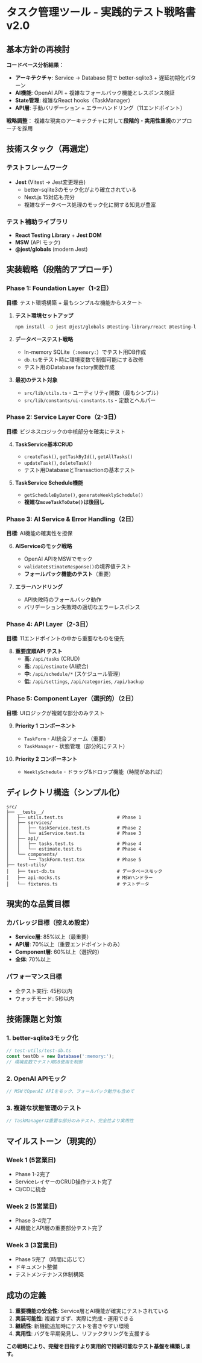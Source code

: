 # タスク管理ツール - 実践的テスト戦略書 v2.0

## 基本方針の再検討

**コードベース分析結果**：
- **アーキテクチャ**: Service → Database 間で better-sqlite3 + 遅延初期化パターン
- **AI機能**: OpenAI API + 複雑なフォールバック機能とレスポンス検証
- **State管理**: 複雑なReact hooks（TaskManager）
- **API層**: 手動バリデーション + エラーハンドリング（11エンドポイント）

**戦略調整**：
複雑な現実のアーキテクチャに対して**段階的・実用性重視**のアプローチを採用

## 技術スタック（再選定）

### テストフレームワーク
- **Jest** (Vitest → Jest変更理由)
  - better-sqlite3のモック化がより確立されている
  - Next.js 15対応も充分
  - 複雑なデータベース処理のモック化に関する知見が豊富

### テスト補助ライブラリ
- **React Testing Library** + **Jest DOM**
- **MSW** (API モック)
- **@jest/globals** (modern Jest)

## 実装戦略（段階的アプローチ）

### Phase 1: Foundation Layer（1-2日）
**目標**: テスト環境構築 + 最もシンプルな機能からスタート

1. **テスト環境セットアップ**
   ```bash
   npm install -D jest @jest/globals @testing-library/react @testing-library/jest-dom jest-environment-jsdom
   ```

2. **データベーステスト戦略**
   - In-memory SQLite（`:memory:`）でテスト用DB作成
   - `db.ts`をテスト時に環境変数で制御可能にする改修
   - テスト用のDatabase factory関数作成

3. **最初のテスト対象**
   - `src/lib/utils.ts` - ユーティリティ関数（最もシンプル）
   - `src/lib/constants/ui-constants.ts` - 定数とヘルパー

### Phase 2: Service Layer Core（2-3日）
**目標**: ビジネスロジックの中核部分を確実にテスト

4. **TaskService基本CRUD**
   - `createTask()`, `getTaskById()`, `getAllTasks()`
   - `updateTask()`, `deleteTask()`
   - テスト用DatabaseとTransactionの基本テスト

5. **TaskService Schedule機能**
   - `getScheduleByDate()`, `generateWeeklySchedule()`
   - **複雑な`moveTaskToDate()`は後回し**

### Phase 3: AI Service & Error Handling（2日）
**目標**: AI機能の確実性を担保

6. **AIServiceのモック戦略**
   - OpenAI APIをMSWでモック
   - `validateEstimateResponse()`の境界値テスト
   - **フォールバック機能のテスト**（重要）

7. **エラーハンドリング**
   - API失敗時のフォールバック動作
   - バリデーション失敗時の適切なエラーレスポンス

### Phase 4: API Layer（2-3日）
**目標**: 11エンドポイントの中から重要なものを優先

8. **重要度順API テスト**
   - **高**: `/api/tasks` (CRUD)
   - **高**: `/api/estimate` (AI統合)
   - **中**: `/api/schedule/*` (スケジュール管理)
   - **低**: `/api/settings`, `/api/categories`, `/api/backup`

### Phase 5: Component Layer（選択的）（2日）
**目標**: UIロジックが複雑な部分のみテスト

9. **Priority 1 コンポーネント**
   - `TaskForm` - AI統合フォーム（重要）
   - `TaskManager` - 状態管理（部分的にテスト）

10. **Priority 2 コンポーネント**
    - `WeeklySchedule` - ドラッグ&ドロップ機能（時間があれば）

## ディレクトリ構造（シンプル化）

```
src/
├── __tests__/
│   ├── utils.test.ts                    # Phase 1
│   ├── services/
│   │   ├── taskService.test.ts          # Phase 2
│   │   └── aiService.test.ts            # Phase 3
│   ├── api/
│   │   ├── tasks.test.ts                # Phase 4
│   │   └── estimate.test.ts             # Phase 4
│   └── components/
│       └── TaskForm.test.tsx            # Phase 5
├── test-utils/
│   ├── test-db.ts                       # データベースモック
│   ├── api-mocks.ts                     # MSWハンドラー
│   └── fixtures.ts                      # テストデータ
```

## 現実的な品質目標

### カバレッジ目標（控えめ設定）
- **Service層**: 85%以上（最重要）
- **API層**: 70%以上（重要エンドポイントのみ）
- **Component層**: 60%以上（選択的）
- **全体**: 70%以上

### パフォーマンス目標
- 全テスト実行: 45秒以内
- ウォッチモード: 5秒以内

## 技術課題と対策

### 1. better-sqlite3モック化
```javascript
// test-utils/test-db.ts
const testDb = new Database(':memory:');
// 環境変数でテスト用DB使用を制御
```

### 2. OpenAI APIモック
```javascript
// MSWでOpenAI APIをモック、フォールバック動作も含めて
```

### 3. 複雑な状態管理のテスト
```javascript
// TaskManagerは重要な部分のみテスト、完全性より実用性
```

## マイルストーン（現実的）

### Week 1 (5営業日)
- Phase 1-2完了
- ServiceレイヤーのCRUD操作テスト完了
- CI/CDに統合

### Week 2 (5営業日)  
- Phase 3-4完了
- AI機能とAPI層の重要部分テスト完了

### Week 3 (3営業日)
- Phase 5完了（時間に応じて）
- ドキュメント整備
- テストメンテナンス体制構築

## 成功の定義

1. **重要機能の安全性**: Service層とAI機能が確実にテストされている
2. **実装可能性**: 複雑すぎず、実際に完成・運用できる
3. **継続性**: 新機能追加時にテストを書きやすい環境
4. **実用性**: バグを早期発見し、リファクタリングを支援する

**この戦略により、完璧を目指すより実用的で持続可能なテスト基盤を構築します。**